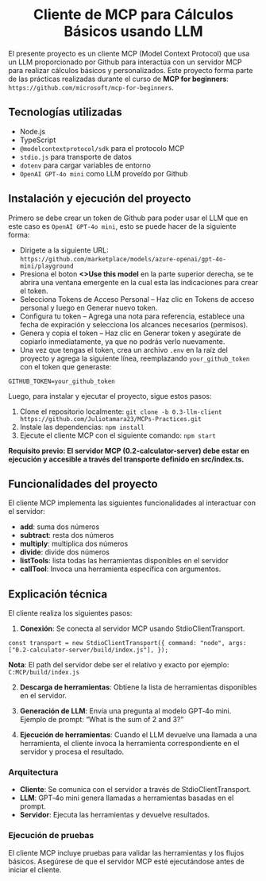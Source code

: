 # <h1 align='center'> Cliente de MCP para Cálculos Básicos usando LLM</h1>

El presente proyecto es un cliente MCP (Model Context Protocol) que usa un LLM proporcionado por Github para interactúa con un servidor MCP para realizar cálculos básicos y personalizados. Este proyecto forma parte de las prácticas realizadas durante el curso de **MCP for beginners**: `https://github.com/microsoft/mcp-for-beginners`.

## Tecnologías utilizadas

*   Node.js
*   TypeScript
*   `@modelcontextprotocol/sdk` para el protocolo MCP
*   `stdio.js` para transporte de datos
*   `dotenv` para cargar variables de entorno
*   `OpenAI GPT-4o mini` como LLM proveído por Github

## Instalación y ejecución del proyecto

Primero se debe crear un token de Github para poder usar el LLM que en este caso es `OpenAI GPT-4o mini`, esto se puede hacer de la siguiente forma:

- Dirigete a la siguiente URL: `https://github.com/marketplace/models/azure-openai/gpt-4o-mini/playground`
- Presiona el boton **<>Use this model** en la parte superior derecha, se te abrira una ventana emergente en la cual esta las indicaciones para crear el token.
- Selecciona Tokens de Acceso Personal – Haz clic en Tokens de acceso personal y luego en Generar nuevo token.
- Configura tu token – Agrega una nota para referencia, establece una fecha de expiración y selecciona los alcances necesarios (permisos).
- Genera y copia el token – Haz clic en Generar token y asegúrate de copiarlo inmediatamente, ya que no podrás verlo nuevamente.
- Una vez que tengas el token, crea un archivo `.env` en la raíz del proyecto y agrega la siguiente línea, reemplazando `your_github_token` con el token que generaste:

```
GITHUB_TOKEN=your_github_token
```

Luego, para instalar y ejecutar el proyecto, sigue estos pasos:

1.  Clone el repositorio localmente: `git clone -b 0.3-llm-client https://github.com/Juliotamara23/MCPs-Practices.git`
2.  Instale las dependencias: `npm install`
3.  Ejecute el cliente MCP con el siguiente comando: `npm start`

**Requisito previo: El servidor MCP (0.2-calculator-server) debe estar en ejecución y accesible a través del transporte definido en src/index.ts.**

## Funcionalidades del proyecto

El cliente MCP implementa las siguientes funcionalidades al interactuar con el servidor:

*   **add**: suma dos números
*   **subtract**: resta dos números
*   **multiply**: multiplica dos números
*   **divide**: divide dos números
*   **listTools**: lista todas las herramientas disponibles en el servidor
*   **callTool**:	Invoca una herramienta específica con argumentos. 

## Explicación técnica

El cliente realiza los siguientes pasos:

1. **Conexión**: Se conecta al servidor MCP usando StdioClientTransport.

``
const transport = new StdioClientTransport({
  command: "node",
  args: ["0.2-calculator-server/build/index.js"],
});
``

**Nota**: El path del servidor debe ser el relativo y exacto por ejemplo: ``C:MCP/build/index.js``

2. **Descarga de herramientas**: Obtiene la lista de herramientas disponibles en el servidor.

3. **Generación de LLM**: Envía una pregunta al modelo GPT‑4o mini.
Ejemplo de prompt: “What is the sum of 2 and 3?”

4. **Ejecución de herramientas**: Cuando el LLM devuelve una llamada a una herramienta, el cliente invoca la herramienta correspondiente en el servidor y procesa el resultado.

### Arquitectura

- **Cliente**: Se comunica con el servidor a través de StdioClientTransport.
- **LLM**: GPT‑4o mini genera llamadas a herramientas basadas en el prompt.
- **Servidor**: Ejecuta las herramientas y devuelve resultados.

### Ejecución de pruebas
El cliente MCP incluye pruebas para validar las herramientas y los flujos básicos. Asegúrese de que el servidor MCP esté ejecutándose antes de iniciar el cliente.